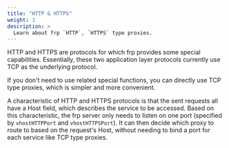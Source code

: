 ```yaml
---
title: "HTTP & HTTPS"
weight: 3
description: >
  Learn about frp `HTTP`, `HTTPS` type proxies.
---
```


HTTP and HTTPS are protocols for which frp provides some special capabilities. Essentially, these two application layer protocols currently use TCP as the underlying protocol.

If you don't need to use related special functions, you can directly use TCP type proxies, which is simpler and more convenient.

A characteristic of HTTP and HTTPS protocols is that the sent requests all have a Host field, which describes the service to be accessed. Based on this characteristic, the frp server only needs to listen on one port (specified by `vhostHTTPPort` and `vhostHTTPSPort`). It can then decide which proxy to route to based on the request's Host, without needing to bind a port for each service like TCP type proxies.